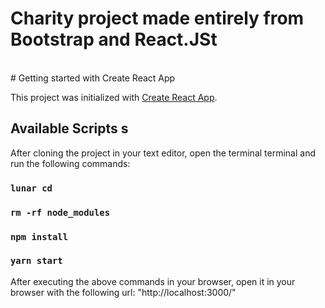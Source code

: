 <h1>Charity project made entirely from Bootstrap and React.JSt</h1>
<link rel="stylesheet" href="https://img.shields.io/badge/React.JS-%5E18.2.0-blue">
<br>
# Getting started with Create React App

This project was initialized with [Create React App](https://github.com/facebook/create-react-app).

## Available Scripts s

After cloning the project in your text editor, open the terminal terminal and run the following commands:

### `lunar cd`

### `rm -rf node_modules`

### `npm install`

### `yarn start`


After executing the above commands in your browser, open it in your browser with the following url: "http://localhost:3000/"
